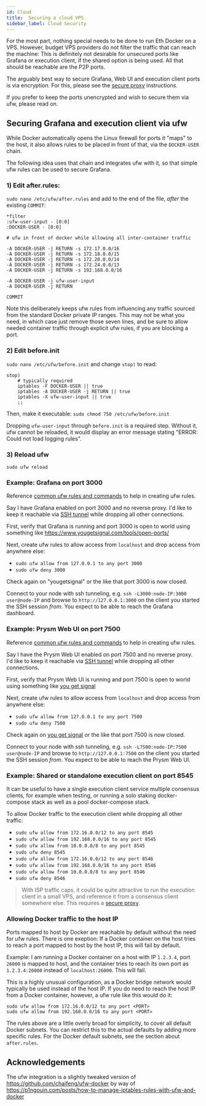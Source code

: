 ```yaml
---
id: Cloud
title:  Securing a cloud VPS.
sidebar_label: Cloud Security
---
```


For the most part, nothing special needs to be done to run Eth Docker on a VPS. However, budget VPS providers do not
filter the traffic that can reach the machine: This is definitely not desirable for unsecured ports like Grafana
or execution client, if the shared option is being used. All that should be reachable are the P2P ports.

The arguably best way to secure Grafana, Web UI and execution client ports is via encryption. For this, please see the [secure proxy](../Usage/ReverseProxy.md)
instructions.

If you prefer to keep the ports unencrypted and wish to secure them via ufw, please read on.
## Securing Grafana and execution client via ufw

While Docker automatically opens the Linux firewall for ports it "maps" to the host, it also
allows rules to be placed in front of that, via the `DOCKER-USER` chain.

The following idea uses that chain and integrates ufw with it, so that simple ufw rules can
be used to secure Grafana.

### 1) Edit after.rules:

`sudo nano /etc/ufw/after.rules` and add to the end of the file, *after* the existing `COMMIT`:

```
*filter
:ufw-user-input - [0:0]
:DOCKER-USER - [0:0]

# ufw in front of docker while allowing all inter-container traffic

-A DOCKER-USER -j RETURN -s 172.17.0.0/16
-A DOCKER-USER -j RETURN -s 172.18.0.0/15
-A DOCKER-USER -j RETURN -s 172.20.0.0/14
-A DOCKER-USER -j RETURN -s 172.24.0.0/13
-A DOCKER-USER -j RETURN -s 192.168.0.0/16

-A DOCKER-USER -j ufw-user-input
-A DOCKER-USER -j RETURN

COMMIT
```

Note this deliberately keeps ufw rules from influencing any traffic sourced from the standard Docker private IP ranges.
This may *not* be what you need, in which case just remove those seven lines, and be sure to allow needed
container traffic through explicit ufw rules, if you are blocking a port.

### 2) Edit before.init

`sudo nano /etc/ufw/before.init` and change `stop)` to read:

```
stop)
    # typically required
    iptables -F DOCKER-USER || true
    iptables -A DOCKER-USER -j RETURN || true
    iptables -X ufw-user-input || true
    ;;
```

Then, make it executable: `sudo chmod 750 /etc/ufw/before.init`

Dropping `ufw-user-input` through `before.init` is a required step. Without it, ufw cannot be reloaded, it would display an error message
stating "ERROR: Could not load logging rules".

### 3) Reload ufw

`sudo ufw reload`

### Example: Grafana on port 3000

Reference [common ufw rules and commands](https://www.digitalocean.com/community/tutorials/ufw-essentials-common-firewall-rules-and-commands)
to help in creating ufw rules.

Say I have Grafana enabled on port 3000 and no reverse proxy. I'd like to keep it reachable via [SSH tunnel](https://www.howtogeek.com/168145/how-to-use-ssh-tunneling/)
while dropping all other connections.

First, verify that Grafana is running and port 3000 is open to world using something like https://www.yougetsignal.com/tools/open-ports/

Next, create ufw rules to allow access from `localhost` and drop access from anywhere else:

- `sudo ufw allow from 127.0.0.1 to any port 3000`
- `sudo ufw deny 3000`

Check again on "yougetsignal" or the like that port 3000 is now closed.

Connect to your node with ssh tunneling, e.g. `ssh -L3000:node-IP:3000 user@node-IP` and browse to `http://127.0.0.1:3000` on the client
you started the SSH session *from*. You expect to be able to reach the Grafana dashboard.

### Example: Prysm Web UI on port 7500

Reference [common ufw rules and commands](https://www.digitalocean.com/community/tutorials/ufw-essentials-common-firewall-rules-and-commands)
to help in creating ufw rules.

Say I have the Prysm Web UI enabled on port 7500 and no reverse proxy. I'd like to keep it reachable via [SSH tunnel](https://www.howtogeek.com/168145/how-to-use-ssh-tunneling/)
while dropping all other connections.

First, verify that Prysm Web UI is running and port 7500 is open to world using something like [you get signal](https://www.yougetsignal.com/tools/open-ports/)

Next, create ufw rules to allow access from `localhost` and drop access from anywhere else:

- `sudo ufw allow from 127.0.0.1 to any port 7500`
- `sudo ufw deny 7500`

Check again on [you get signal](https://www.yougetsignal.com/tools/open-ports/) or the like that port 7500 is now closed.

Connect to your node with ssh tunneling, e.g. `ssh -L7500:node-IP:7500 user@node-IP` and browse to `http://127.0.0.1:7500` on the client
you started the SSH session *from*. You expect to be able to reach the Prysm Web UI.

### Example: Shared or standalone execution client on port 8545

It can be useful to have a single execution client service multiple consensus clients, for example when testing, or running a solo staking docker-compose stack as well as a pool docker-compose stack.

To allow Docker traffic to the execution client while dropping all other traffic:
- `sudo ufw allow from 172.16.0.0/12 to any port 8545`
- `sudo ufw allow from 192.168.0.0/16 to any port 8545`
- `sudo ufw allow from 10.0.0.0/8 to any port 8545`
- `sudo ufw deny 8545`
- `sudo ufw allow from 172.16.0.0/12 to any port 8546`
- `sudo ufw allow from 192.168.0.0/16 to any port 8546`
- `sudo ufw allow from 10.0.0.0/8 to any port 8546`
- `sudo ufw deny 8546`

> With ISP traffic caps, it could be quite attractive to run the execution client in a small VPS, and reference it from a consensus client somewhere
> else. This requires a [secure proxy](../Usage/ReverseProxy.md).

### Allowing Docker traffic to the host IP

Ports mapped to host by Docker are reachable by default without the need for ufw rules. There is one exeption:
If a Docker container on the host tries to reach a port mapped to host by the host IP, this will fail by default.

Example: I am running a Docker container on a host with IP `1.2.3.4`, port `26000` is mapped to host, and the container
tries to reach its own port as `1.2.3.4:26000` instead of `localhost:26000`. This will fail.

This is a highly unusual configuration, as a Docker bridge network would typically be used instead of the host IP.
If you do need to reach the host IP from a Docker container, however, a ufw rule like this would do it:

```
sudo ufw allow from 172.16.0.0/12 to any port <PORT>
sudo ufw allow from 192.168.0.0/16 to any port <PORT>
````

The rules above are a little overly broad for simplicity, to cover all default Docker subnets. You can restrict this
to the actual defaults by adding more specific rules. For the Docker default subnets, see the section about
`after.rules`.

## Acknowledgements

The ufw integration is a slightly tweaked version of https://github.com/chaifeng/ufw-docker by way 
of https://p1ngouin.com/posts/how-to-manage-iptables-rules-with-ufw-and-docker
